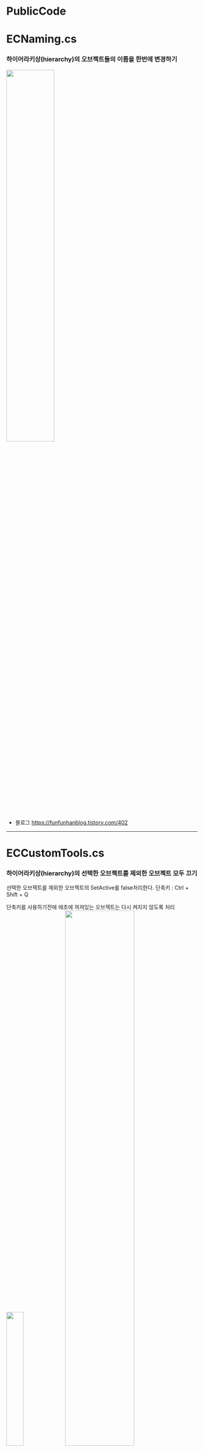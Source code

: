 # PublicCode

# ECNaming.cs
### 하이어라키상(hierarchy)의 오브젝트들의 이름을 한번에 변경하기
<img width="50%" src="https://user-images.githubusercontent.com/49916333/146865108-92d4eaae-6c7c-4844-bef4-2652fbdf2057.gif"/>

* 블로그 <https://funfunhanblog.tistory.com/402>

***
# ECCustomTools.cs
### 하이어라키상(hierarchy)의 선택한 오브젝트를 제외한 오브젝트 모두 끄기
선택한 오브젝트를 제외한 오브젝트의 SetActive를 false처리한다. 
단축키 : Ctrl + Shift + Q

단축키를 사용하기전에 애초에 꺼져있는 오브젝트는 다시 켜지지 않도록 처리  
<img width="30%" src="https://user-images.githubusercontent.com/49916333/146863416-fee22c37-0354-45a4-bb57-f65c5ba38504.gif"/>
<img width="60%" src="https://user-images.githubusercontent.com/49916333/146863401-c1329bb1-5f78-41f6-abaa-91b951869bb1.gif"/>


* 블로그 <https://funfunhanblog.tistory.com/403>
